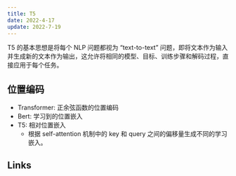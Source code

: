 ```yaml
---
title: T5
date: 2022-4-17
update: 2022-7-19
---
```


T5 的基本思想是将每个 NLP 问题都视为 “text-to-text” 问题，即将文本作为输入并生成新的文本作为输出，这允许将相同的模型、目标、训练步骤和解码过程，直接应用于每个任务。

## 位置编码

- Transformer: 正余弦函数的位置编码
- Bert: 学习到的位置嵌入
- T5: 相对位置嵌入
  - 根据 self-attention 机制中的 key 和 query 之间的偏移量生成不同的学习嵌入。

## Links
